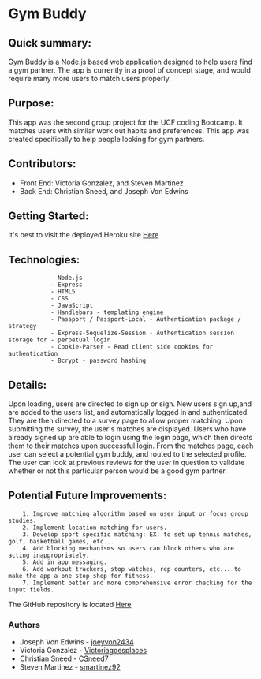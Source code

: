 # Gym Buddy

## Quick summary: 

Gym Buddy is a Node.js based web application designed to help users find a gym partner. The app is currently in a proof of concept stage, and would require many more users to match users properly.

## Purpose: 

This app was the second group project for the UCF coding Bootcamp. It matches users with similar work out habits and preferences. This app was created specifically to help people looking for gym partners.

## Contributors:   

- Front End: Victoria Gonzalez, and Steven Martinez
- Back End: Christian Sneed, and Joseph Von Edwins

## Getting Started: 

It's best to visit the deployed Heroku site [Here](https://pacific-headland-82730.herokuapp.com/)

## Technologies:   
                - Node.js
                - Express
                - HTML5
                - CSS
                - JavaScript
                - Handlebars - templating engine
                - Passport / Passport-Local - Authentication package / strategy
                - Express-Sequelize-Session - Authentication session storage for - perpetual login
                - Cookie-Parser - Read client side cookies for authentication
                - Bcrypt - password hashing

## Details: 

Upon loading, users are directed to sign up or sign. New users sign up,and are added to the users list, and automatically logged in and authenticated. They are then directed to a survey page to allow proper matching. Upon submitting the survey, the user's matches are displayed. Users who have already signed up are able to login using the login page, which then directs them to their matches upon successful login. From the matches page, each user can select a potential gym buddy, and routed to the selected profile. The user can look at previous reviews for the user in question to validate whether or not this particular person would be a good gym partner.

## Potential Future Improvements: 
        1. Improve matching algorithm based on user input or focus group studies.
        2. Implement location matching for users.
        3. Develop sport specific matching: EX: to set up tennis matches, golf, basketball games, etc...
        4. Add blocking mechanisms so users can block others who are acting inappropriately.
        5. Add in app messaging.
        6. Add workout trackers, stop watches, rep counters, etc... to make the app a one stop shop for fitness.
        7. Implement better and more comprehensive error checking for the input fields.

The GitHub repository is located [Here](https://github.com/victoriagoesplaces/projectTwo) 

### Authors
* Joseph Von Edwins - [joeyvon2434](https://github.com/joeyvon2434)
* Victoria Gonzalez - [Victoriagoesplaces](https://github.com/victoriagoesplaces)
* Christian Sneed - [CSneed7](https://github.com/CSneed7)
* Steven Martinez - [smartinez92](https://github.com/smartinez92)